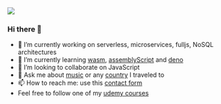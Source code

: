 <img src="./r831N4-min.gif" />

### Hi there 👋

- 🔭 I’m currently working on serverless, microservices, fulljs, NoSQL architectures
- 🌱 I’m currently learning [wasm](https://developer.mozilla.org/fr/docs/WebAssembly), [assemblyScript](https://www.assemblyscript.org) and [deno](https://deno.land)
- 👯 I’m looking to collaborate on JavaScript
- 💬 Ask me about [music](https://arthur.xn--grgoi-csa.re/musicLib/) or any [country](https://arthur.xn--grgoi-csa.re/map/) I traveled to
- 📫 How to reach me: use this [contact form](https://arthur.xn--grgoi-csa.re/contact/)
- Feel free to follow one of my [udemy courses](https://www.udemy.com/user/arthur-gregoire)
